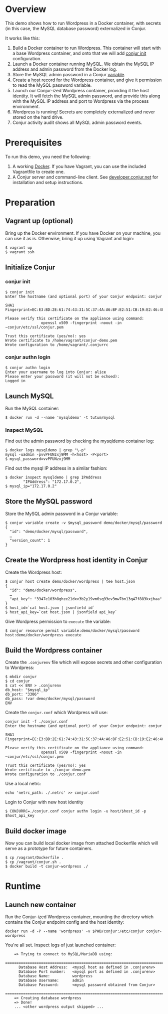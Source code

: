 # Overview

This demo shows how to run Wordpress in a Docker container, with secrets (in this case, the MySQL database password) externalized in Conjur.

It works like this:

1. Build a Docker container to run Wordpress. This container will start with a base Wordpress container, and onto that we will add [conjur init](https://developer.conjur.net/reference/tools/init.html) configuration.
1. Launch a Docker container running MySQL. We obtain the MySQL IP address and admin password from the Docker log.
1. Store the MySQL admin password in a Conjur [variable](https://developer.conjur.net/reference/services/directory/variable).
1. Create a [host](https://developer.conjur.net/reference/services/directory/host) record for the Wordpress container, and give it permission to read the MySQL password variable.
1. Launch our Conjur-ized Wordpress container, providing it the host identity. It will fetch the MySQL admin password, and provide this along with the MySQL IP address and port to Wordpress via the process environment.
1. Wordpress is running! Secrets are completely externalized and never stored on the hard drive. 
1. Conjur activity audit shows all MySQL admin password events.


# Prerequisites

To run this demo, you need the following:

1. A working [Docker](https://docker.com). If you have Vagrant, you can use the included Vagrantfile to create one.
1. A Conjur server and command-line client. See [developer.conjur.net](http://developer.conjur.net/setup) for installation and setup instructions.

# Preparation

## Vagrant up (optional)

Bring up the Docker environment. If you have Docker on your machine, you can use it as is. Otherwise, bring it up using Vagrant and login:

```
$ vagrant up
$ vagrant ssh
```

## Initialize Conjur

### conjur init

```
$ conjur init
Enter the hostname (and optional port) of your Conjur endpoint: conjur

SHA1 Fingerprint=EC:E3:BD:2E:61:74:43:31:5C:37:4A:A6:BF:E2:51:CB:19:E2:46:4C

Please verify this certificate on the appliance using command:
                openssl x509 -fingerprint -noout -in ~conjur/etc/ssl/conjur.pem

Trust this certificate (yes/no): yes
Wrote certificate to /home/vagrant/conjur-demo.pem
Wrote configuration to /home/vagrant/.conjurrc
```

### conjur authn login

```
$ conjur authn login
Enter your username to log into Conjur: alice
Please enter your password (it will not be echoed): 
Logged in
```


## Launch MySQL

Run the MySQL container:

```
$ docker run -d --name 'mysqldemo' -t tutum/mysql
```

### Inspect MySQL

Find out the admin password by checking the mysqldemo container log:

``` 
$ docker logs mysqldemo | grep "\-p"
mysql -uadmin -pvvPFUNzxj9MM -h<host> -P<port>
$ mysql_password=vvPFUNzxj9MM
```

Find out the mysql IP address in a similar fashion:

```
$ docker inspect mysqldemo | grep IPAddress
        "IPAddress": "172.17.0.2",
$ mysql_ip="172.17.0.2"
```

## Store the MySQL password

Store the MySQL admin password in a Conjur variable:

```
$ conjur variable create -v $mysql_password demo/docker/mysql/password
{
  "id": "demo/docker/mysql/password",
  …
  "version_count": 1
}
```

## Create the Wordpress host identity in Conjur

Create the Wordpress host:

```
$ conjur host create demo/docker/wordpress | tee host.json
{
  "id": "demo/docker/wordpress",
  …
  "api_key": "3347e103h8ghze21dxv3b2y19vm6sq93ev3mw7bn13q47f883kxjhaa"
}
$ host_id=`cat host.json | jsonfield id`
$ host_api_key=`cat host.json | jsonfield api_key`

```

Give Wordpress permission to `execute` the variable:

```
$ conjur resource permit variable:demo/docker/mysql/password host:demo/docker/wordpress execute
```

## Build the Wordpress container


Create the `.conjurenv` file which will expose secrets and other configuration to Wordpress:

```
$ mkdir conjur
$ cd conjur
$ cat << ENV > .conjurenv
db_host: "$mysql_ip"
db_port: "3306"
db_pass: !var demo/docker/mysql/password
ENV
```

Create the `conjur.conf` which Wordpress will use:

```
conjur init -f ./conjur.conf
Enter the hostname (and optional port) of your Conjur endpoint: conjur

SHA1 Fingerprint=EC:E3:BD:2E:61:74:43:31:5C:37:4A:A6:BF:E2:51:CB:19:E2:46:4C

Please verify this certificate on the appliance using command:
                openssl x509 -fingerprint -noout -in ~conjur/etc/ssl/conjur.pem

Trust this certificate (yes/no): yes
Wrote certificate to ./conjur-demo.pem
Wrote configuration to ./conjur.conf
```

Use a local netrc:

```
echo 'netrc_path: ./.netrc' >> conjur.conf
```

Login to Conjur with new host identity

```
$ CONJURRC=./conjur.conf conjur authn login -u host/$host_id -p $host_api_key
```


## Build docker image 

Now you can build local docker image from attached Dockerfile which will serve as a prototype for future containers. 

```
$ cp /vagrant/Dockerfile .
$ cp /vagrant/conjur.sh .
$ docker build -t conjur-wordpress ./ 
```

# Runtime

## Launch new container 

Run the Conjur-ized Wordpress container, mounting the directory which contains the Conjur endpoint config and the host identity:

```
docker run -d -P --name 'wordpress' -v $PWD/conjur:/etc/conjur conjur-wordpress
```

You're all set. Inspect logs of just launched container:

```
    => Trying to connect to MySQL/MariaDB using:
    ========================================================================
      Database Host Address:  <mysql host as defined in .conjurenv>
      Database Port number:   <mysql port as defined in .conjurenv>
      Database Name:          wordpress
      Database Username:      admin
      Database Password:      <mysql password obtained from Conjur>
    ========================================================================
    => Creating database wordpress
    => Done!
    ... <other wordpress output skipped> ...
```
